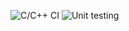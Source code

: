 ![C/C++ CI](https://github.com/stepin105104/PrimeMake/workflows/C/C++%20CI/badge.svg?branch=master)
![Unit testing](https://github.com/stepin105104/PrimeMake/workflows/Unit%20testing/badge.svg?branch=master)
